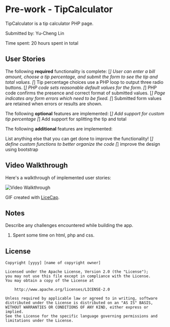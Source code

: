# Pre-work - TipCalculator

TipCalculator is a tip calculator PHP page.

Submitted by: Yu-Cheng Lin

Time spent: 20 hours spent in total

## User Stories

The following **required** functionality is complete:
[*] User can enter a bill amount, choose a tip percentage, and submit the form to see the tip and total values.
[*] Tip percentage choices use a PHP loop to output three radio buttons.
[*] PHP code sets reasonable default values for the form.
[*] PHP code confirms the presence and correct format of submitted values.
[*] Page indicates any form errors which need to be fixed.
[*] Submitted form values are retained when errors or results are shown.

The following **optional** features are implemented:
[*] Add support for custom tip percentage
[*] Add support for splitting the tip and total

The following **additional** features are implemented:

List anything else that you can get done to improve the functionality!
[*] define custom functions to better organize the code
[*] improve the design using bootstrap

## Video Walkthrough

Here's a walkthrough of implemented user stories:

<img src='http://i.imgur.com/rMKSexo.gif' title='Video Walkthrough' width='' alt='Video Walkthrough' />

GIF created with [LiceCap](http://www.cockos.com/licecap/).

## Notes

Describe any challenges encountered while building the app.
1. Spent some time on html, php and css.

## License

    Copyright [yyyy] [name of copyright owner]

    Licensed under the Apache License, Version 2.0 (the "License");
    you may not use this file except in compliance with the License.
    You may obtain a copy of the License at

        http://www.apache.org/licenses/LICENSE-2.0

    Unless required by applicable law or agreed to in writing, software
    distributed under the License is distributed on an "AS IS" BASIS,
    WITHOUT WARRANTIES OR CONDITIONS OF ANY KIND, either express or implied.
    See the License for the specific language governing permissions and
    limitations under the License.